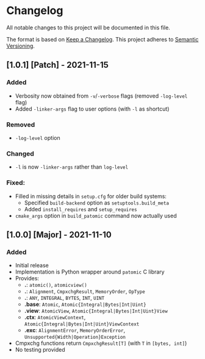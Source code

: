 # Changelog
All notable changes to this project will be documented in this file.

The format is based on [Keep a Changelog](https://keepachangelog.com/en/1.0.0/).
This project adheres to [Semantic Versioning](https://semver.org/spec/v2.0.0.html).

## [1.0.1] [Patch] - 2021-11-15
### Added
- Verbosity now obtained from `-v`/`-verbose` flags (removed `-log-level` flag)
- Added `-linker-args` flag to user options (with `-l` as shortcut)
### Removed
- `-log-level` option
### Changed
- `-l` is now `-linker-args` rather than `log-level`
### Fixed:
- Filled in missing details in `setup.cfg` for older build systems:
  - Specified `build-backend` option as `setuptools.build_meta`
  - Added `install_requires` and `setup_requires`
- `cmake_args` option in `build_patomic` command now actually used


## [1.0.0] [Major] - 2021-11-10
### Added
- Initial release
- Implementation is Python wrapper around `patomic` C library
- Provides:
  - **.**: `atomic()`, `atomicview()`
  - **.**: `Alignment`, `CmpxchgResult`, `MemoryOrder`, `OpType`
  - **.**: `ANY`, `INTEGRAL`, `BYTES`, `INT`, `UINT`
  - **.base**: `Atomic`, `Atomic{Integral|Bytes|Int|Uint}`
  - **.view**: `AtomicView`, `Atomic{Integral|Bytes|Int|Uint}View`
  - **.ctx**: `AtomicViewContext`, `Atomic{Integral|Bytes|Int|Uint}ViewContext`
  - **.exc**: `AlignmentError`, `MemoryOrderError`,
`Unsupported{Width|Operation}Exception`
- Cmpxchg functions return `CmpxchgResult[T]` (with `T` in `[bytes, int]`)
- No testing provided